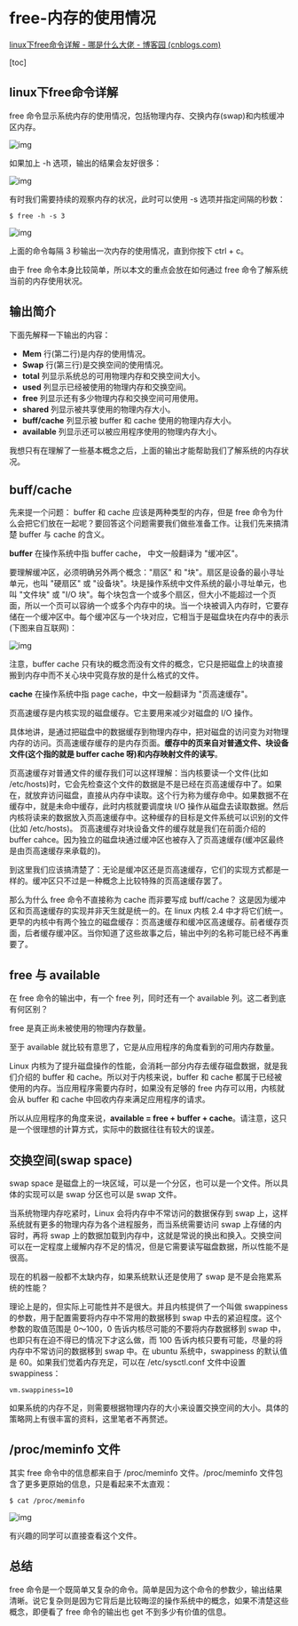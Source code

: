 # free-内存的使用情况

[linux下free命令详解 - 哪是什么大佬 - 博客园 (cnblogs.com)](https://www.cnblogs.com/ultranms/p/9254160.html)

[toc]

## linux下free命令详解

free 命令显示系统内存的使用情况，包括物理内存、交换内存(swap)和内核缓冲区内存。

![img](https://images2018.cnblogs.com/blog/1278921/201808/1278921-20180824145229244-282350435.png)

如果加上 -h 选项，输出的结果会友好很多：

![img](https://images2018.cnblogs.com/blog/1278921/201808/1278921-20180824145308881-1188604794.png)

有时我们需要持续的观察内存的状况，此时可以使用 -s 选项并指定间隔的秒数：

```
$ free -h -s 3
```

![img](https://images2018.cnblogs.com/blog/1278921/201808/1278921-20180824145404760-1689296590.png)

上面的命令每隔 3 秒输出一次内存的使用情况，直到你按下 ctrl + c。

由于 free 命令本身比较简单，所以本文的重点会放在如何通过 free 命令了解系统当前的内存使用状况。

## 输出简介

下面先解释一下输出的内容：
- **Mem** 行(第二行)是内存的使用情况。
- **Swap** 行(第三行)是交换空间的使用情况。
- **total** 列显示系统总的可用物理内存和交换空间大小。
- **used** 列显示已经被使用的物理内存和交换空间。
- **free** 列显示还有多少物理内存和交换空间可用使用。
- **shared** 列显示被共享使用的物理内存大小。
- **buff/cache** 列显示被 buffer 和 cache 使用的物理内存大小。
- **available** 列显示还可以被应用程序使用的物理内存大小。

我想只有在理解了一些基本概念之后，上面的输出才能帮助我们了解系统的内存状况。

## buff/cache

先来提一个问题： buffer 和 cache 应该是两种类型的内存，但是 free 命令为什么会把它们放在一起呢？要回答这个问题需要我们做些准备工作。让我们先来搞清楚 buffer 与 cache 的含义。

**buffer** 在操作系统中指 buffer cache， 中文一般翻译为 "缓冲区"。

要理解缓冲区，必须明确另外两个概念："扇区" 和 "块"。扇区是设备的最小寻址单元，也叫 "硬扇区" 或 "设备块"。块是操作系统中文件系统的最小寻址单元，也叫 "文件块" 或 "I/O 块"。每个块包含一个或多个扇区，但大小不能超过一个页面，所以一个页可以容纳一个或多个内存中的块。当一个块被调入内存时，它要存储在一个缓冲区中。每个缓冲区与一个块对应，它相当于是磁盘块在内存中的表示(下图来自互联网)：

![img](https://images2017.cnblogs.com/blog/952033/201712/952033-20171206203017159-1892838721.png)

注意，buffer cache 只有块的概念而没有文件的概念，它只是把磁盘上的块直接搬到内存中而不关心块中究竟存放的是什么格式的文件。

**cache** 在操作系统中指 page cache，中文一般翻译为 "页高速缓存"。

页高速缓存是内核实现的磁盘缓存。它主要用来减少对磁盘的 I/O 操作。

具体地讲，是通过把磁盘中的数据缓存到物理内存中，把对磁盘的访问变为对物理内存的访问。页高速缓存缓存的是内存页面。**缓存中的页来自对普通文件、块设备文件(这个指的就是 buffer cache 呀)和内存映射文件的读写**。

页高速缓存对普通文件的缓存我们可以这样理解：当内核要读一个文件(比如 /etc/hosts)时，它会先检查这个文件的数据是不是已经在页高速缓存中了。如果在，就放弃访问磁盘，直接从内存中读取。这个行为称为缓存命中。如果数据不在缓存中，就是未命中缓存，此时内核就要调度块 I/O 操作从磁盘去读取数据。然后内核将读来的数据放入页高速缓存中。这种缓存的目标是文件系统可以识别的文件(比如 /etc/hosts)。
页高速缓存对块设备文件的缓存就是我们在前面介绍的 buffer cahce。因为独立的磁盘块通过缓冲区也被存入了页高速缓存(缓冲区最终是由页高速缓存来承载的)。

到这里我们应该搞清楚了：无论是缓冲区还是页高速缓存，它们的实现方式都是一样的。缓冲区只不过是一种概念上比较特殊的页高速缓存罢了。

那么为什么 free 命令不直接称为 cache 而非要写成 buff/cache？ 这是因为缓冲区和页高速缓存的实现并非天生就是统一的。在 linux 内核 2.4 中才将它们统一。更早的内核中有两个独立的磁盘缓存：页高速缓存和缓冲区高速缓存。前者缓存页面，后者缓存缓冲区。当你知道了这些故事之后，输出中列的名称可能已经不再重要了。

## free 与 available

在 free 命令的输出中，有一个 free 列，同时还有一个 available 列。这二者到底有何区别？

free 是真正尚未被使用的物理内存数量。

至于 available 就比较有意思了，它是从应用程序的角度看到的可用内存数量。

Linux 内核为了提升磁盘操作的性能，会消耗一部分内存去缓存磁盘数据，就是我们介绍的 buffer 和 cache。所以对于内核来说，buffer 和 cache 都属于已经被使用的内存。当应用程序需要内存时，如果没有足够的 free 内存可以用，内核就会从 buffer 和 cache 中回收内存来满足应用程序的请求。

所以从应用程序的角度来说，**available = free + buffer + cache**。请注意，这只是一个很理想的计算方式，实际中的数据往往有较大的误差。

## 交换空间(swap space)

swap space 是磁盘上的一块区域，可以是一个分区，也可以是一个文件。所以具体的实现可以是 swap 分区也可以是 swap 文件。

当系统物理内存吃紧时，Linux 会将内存中不常访问的数据保存到 swap 上，这样系统就有更多的物理内存为各个进程服务，而当系统需要访问 swap 上存储的内容时，再将 swap 上的数据加载到内存中，这就是常说的换出和换入。交换空间可以在一定程度上缓解内存不足的情况，但是它需要读写磁盘数据，所以性能不是很高。

现在的机器一般都不太缺内存，如果系统默认还是使用了 swap 是不是会拖累系统的性能？

理论上是的，但实际上可能性并不是很大。并且内核提供了一个叫做 swappiness 的参数，用于配置需要将内存中不常用的数据移到 swap 中去的紧迫程度。这个参数的取值范围是 0～100，0 告诉内核尽可能的不要将内存数据移到 swap 中，也即只有在迫不得已的情况下才这么做，而 100 告诉内核只要有可能，尽量的将内存中不常访问的数据移到 swap 中。在 ubuntu 系统中，swappiness 的默认值是 60。如果我们觉着内存充足，可以在 /etc/sysctl.conf 文件中设置 swappiness：

```
vm.swappiness=10
```

如果系统的内存不足，则需要根据物理内存的大小来设置交换空间的大小。具体的策略网上有很丰富的资料，这里笔者不再赘述。

## /proc/meminfo 文件

其实 free 命令中的信息都来自于 /proc/meminfo 文件。/proc/meminfo 文件包含了更多更原始的信息，只是看起来不太直观：

```
$ cat /proc/meminfo
```

![img](https://images2018.cnblogs.com/blog/1278921/201808/1278921-20180824145606941-1617133683.png)

 

有兴趣的同学可以直接查看这个文件。

## 总结

free 命令是一个既简单又复杂的命令。简单是因为这个命令的参数少，输出结果清晰。说它复杂则是因为它背后是比较晦涩的操作系统中的概念，如果不清楚这些概念，即便看了 free 命令的输出也 get 不到多少有价值的信息。